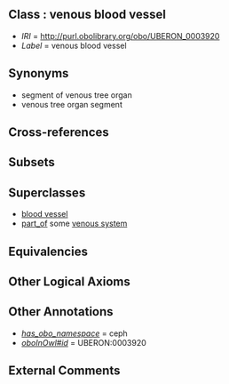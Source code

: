 
## Class : venous blood vessel

 * *IRI* = http://purl.obolibrary.org/obo/UBERON_0003920
 * *Label* = venous blood vessel

## Synonyms

 * segment of venous tree organ
 * venous tree organ segment

## Cross-references


## Subsets


## Superclasses

 * [blood vessel](../../UBERON/81/UBERON_0001981.md)
 * [part_of](../../BFO/50/BFO_0000050.md) some [venous system](../../UBERON/82/UBERON_0004582.md)

## Equivalencies


## Other Logical Axioms


## Other Annotations

 * *[has_obo_namespace](../../ce/oboInOwl#hasOBONamespace.md)* = ceph
 * *[oboInOwl#id](../../id/oboInOwl#id.md)* = UBERON:0003920

## External Comments

